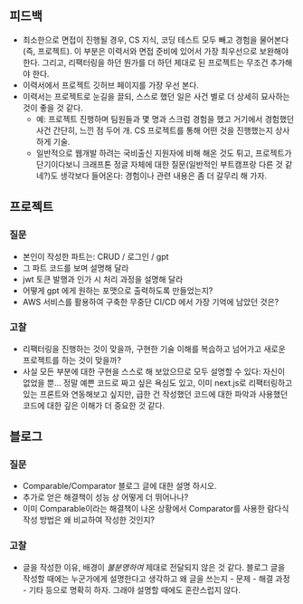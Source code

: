 ## 피드백
- 최소한으로 면접이 진행될 경우, CS 지식, 코딩 테스트 모두 빼고 경험을 물어본다(즉, 프로젝트). 이 부분은 이력서와 면접 준비에 있어서 가장 최우선으로 보완해야 한다. 그리고, 리팩터링을 하던 뭔가를 더 하던 제대로 된 프로젝트는 무조건 추가해야 한다.
- 이력서에서 프로젝트 깃허브 페이지를 가장 우선 본다.
- 이력서는 프로젝트로 눈길을 끌되, 스스로 했던 일은 사건 별로 더 상세히 묘사하는 것이 좋을 것 같다.
	- 예: 프로젝트 진행하며 팀원들과 몇 명과 스크럼 경험을 했고 거기에서 경험했던 사건 간단히, 느낀 점 두어 개. CS 프로젝트를 통해 어떤 것을 진행했는지 상사하게 기술.
	- 일반적으로 웹개발 하려는 국비출신 지원자에 비해 해온 것도 튀고, 프로젝트가 단기이다보니 크래프톤 정글 자체에 대한 질문(일반적인 부트캠프랑 다른 것 같네?)도 생각보다 들어온다: 경험이나 관련 내용은 좀 더 갈무리 해 가자.
## 프로젝트
### 질문
- 본인이 작성한 파트는: CRUD / 로그인 / gpt 
- 그 파트 코드를 보며 설명해 달라
- jwt 토큰 발행과 인가 시 처리 과정을 설명해 달라
- 어떻게 gpt 에게 원하는 포맷으로 출력하도록 만들었는지?
- AWS 서비스를 활용하여 구축한 무중단 CI/CD 에서 가장 기억에 남았던 것은?
### 고찰
- 리팩터링을 진행하는 것이 맞을까, 구현한 기술 이해를 복습하고 넘어가고 새로운 프로젝트를 하는 것이 맞을까?
- 사실 모든 부분에 대한 구현을 스스로 해 보았으므로 모두 설명할 수 있다: 자신이 없었을 뿐... 정말 예쁜 코드로 짜고 싶은 욕심도 있고, 이미 next.js로 리팩터링하고 있는 프론트와 연동해보고 싶지만, 급한 건 작성했던 코드에 대한 파악과 사용했던 코드에 대한 깊은 이해가 더 중요한 것 같다.
## 블로그
### 질문
- Comparable/Comparator 블로그 글에 대한 설명 하시오.
- 추가로 얻은 해결책이 성능 상 어떻게 더 뛰어나나?
- 이미 Comparable이라는 해결책이 나온 상황에서 Comparator를 사용한 람다식 작성 방법은 왜 비교하여 작성한 것인지?
### 고찰
- 글을 작성한 이유, 배경이 _불분명하여_ 제대로 전달되지 않은 것 같다. 블로그 글을 작성할 때에는 누군가에게 설명한다고 생각하고 왜 글을 쓰는지 - 문제 - 해결 과정 - 기타 등으로 명확히 하자. 그래야 설명할 때에도 혼란스럽지 않다.